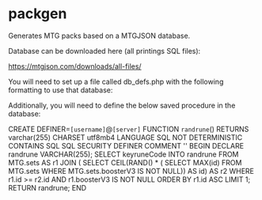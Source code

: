 # packgen

Generates MTG packs based on a MTGJSON database.

Database can be downloaded here (all printings SQL files):

https://mtgjson.com/downloads/all-files/

You will need to set up a file called db_defs.php with the following formatting to use that database:


<?php

define('SERVERNAME', [server]);
define('USERNAME', [username]);
define('PASSWORD', [password]);
define('DBNAME', [database name]);

?>

Additionally, you will need to define the below saved procedure in the database:

CREATE DEFINER=`[username]`@`[server]` FUNCTION `randrune`()
RETURNS varchar(255) CHARSET utf8mb4
LANGUAGE SQL
NOT DETERMINISTIC
CONTAINS SQL
SQL SECURITY DEFINER
COMMENT ''
BEGIN
DECLARE randrune VARCHAR(255);
SELECT keyruneCode INTO randrune
FROM MTG.sets AS r1
JOIN
 (
SELECT CEIL(RAND() *
 (
SELECT MAX(id)
FROM MTG.sets
WHERE MTG.sets.boosterV3 IS NOT NULL)) AS id) AS r2
WHERE r1.id >= r2.id AND r1.boosterV3 IS NOT NULL
ORDER BY r1.id ASC
LIMIT 1;
RETURN randrune;
END


